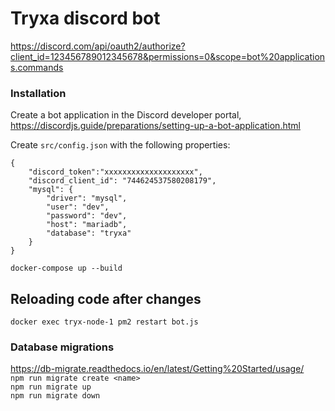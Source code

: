 # Tryxa discord bot

https://discord.com/api/oauth2/authorize?client_id=123456789012345678&permissions=0&scope=bot%20applications.commands

### Installation
Create a bot application in the Discord developer portal, https://discordjs.guide/preparations/setting-up-a-bot-application.html  
  
Create `src/config.json` with the following properties:
```
{  
    "discord_token":"xxxxxxxxxxxxxxxxxxxx",
    "discord_client_id": "744624537580208179",
    "mysql": {
        "driver": "mysql",
        "user": "dev",
        "password": "dev",
        "host": "mariadb",
        "database": "tryxa"
    }
} 
``` 
`docker-compose up --build`

## Reloading code after changes
`docker exec tryx-node-1 pm2 restart bot.js`

### Database migrations
https://db-migrate.readthedocs.io/en/latest/Getting%20Started/usage/  
`npm run migrate create <name>`  
`npm run migrate up`  
`npm run migrate down`